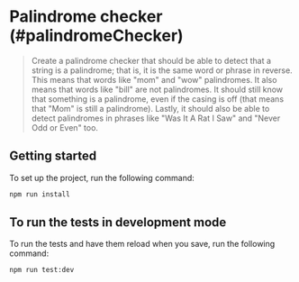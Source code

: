 # Palindrome checker (#palindromeChecker)

> Create a palindrome checker that should be able to detect that a string is a
> palindrome; that is, it is the same word or phrase in reverse. This means
> that words like "mom" and "wow" palindromes. It also means that words like
> "bill" are not palindromes. It should still know that something is a
> palindrome, even if the casing is off (that means that "Mom" is still a
> palindrome). Lastly, it should also be able to detect palindromes in phrases
> like "Was It A Rat I Saw" and "Never Odd or Even" too.

## Getting started

To set up the project, run the following command:

```bash
npm run install
```

## To run the tests in development mode

To run the tests and have them reload when you save, run the following command:

```bash
npm run test:dev
```
